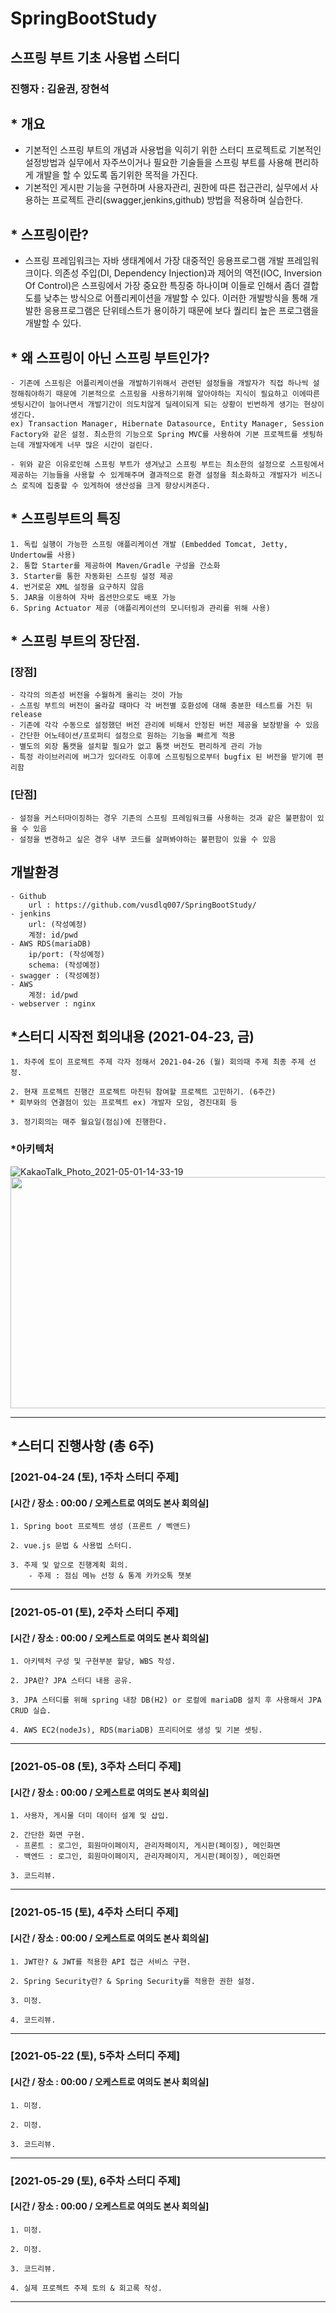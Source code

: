 # SpringBootStudy
## 스프링 부트 기초 사용법 스터디
### 진행자 : 김윤권, 장현석


## * 개요
- 기본적인 스프링 부트의 개념과 사용법을 익히기 위한 스터디 프로젝트로 기본적인 설정방법과 실무에서 자주쓰이거나 필요한 기술들을 스프링 부트를 사용해 편리하게 개발을 할 수 있도록 돕기위한 목적을 가진다.
- 기본적인 게시판 기능을 구현하며 사용자관리, 권한에 따른 접근관리, 실무에서 사용하는 프로젝트 관리(swagger,jenkins,github) 방법을 적용하며 실습한다.


## * 스프링이란?
- 스프링 프레임워크는 자바 생태계에서 가장 대중적인 응용프로그램 개발 프레임워크이다. 의존성 주입(DI, Dependency Injection)과 제어의 역전(IOC, Inversion Of Control)은 스프링에서 가장 중요한 특징중 하나이며 이들로 인해서 좀더 결합도를 낮추는 방식으로 어플리케이션을 개발할 수 있다. 이러한 개발방식을 통해 개발한 응용프로그램은 단위테스트가 용이하기 때문에 보다 퀄리티 높은 프로그램을 개발할 수 있다.

## * 왜 스프링이 아닌 스프링 부트인가?
    - 기존에 스프링은 어플리케이션을 개발하기위해서 관련된 설정들을 개발자가 직접 하나씩 설정해줘야하기 때문에 기본적으로 스프링을 사용하기위해 알아야하는 지식이 필요하고 이에따른 셋팅시간이 늘어나면서 개발기간이 의도치않게 딜레이되게 되는 상황이 빈번하게 생기는 현상이 생긴다.
    ex) Transaction Manager, Hibernate Datasource, Entity Manager, Session Factory와 같은 설정. 최소한의 기능으로 Spring MVC를 사용하여 기본 프로젝트를 셋팅하는데 개발자에게 너무 많은 시간이 걸린다.

    - 위와 같은 이유로인해 스프링 부트가 생겨났고 스프링 부트는 최소한의 설정으로 스프링에서 제공하는 기능들을 사용할 수 있게해주며 결과적으로 환경 설정을 최소화하고 개발자가 비즈니스 로직에 집중할 수 있게하여 생산성을 크게 향상시켜준다.



## * 스프링부트의 특징
    1. 독립 실행이 가능한 스프링 애플리케이션 개발 (Embedded Tomcat, Jetty, Undertow를 사용)
    2. 통합 Starter를 제공하여 Maven/Gradle 구성을 간소화 
    3. Starter를 통한 자동화된 스프링 설정 제공
    4. 번거로운 XML 설정을 요구하지 않음
    5. JAR을 이용하여 자바 옵션만으로도 배포 가능
    6. Spring Actuator 제공 (애플리케이션의 모니터링과 관리를 위해 사용) 


## * 스프링 부트의 장단점.

### [장점]
    - 각각의 의존성 버전을 수월하게 올리는 것이 가능
    - 스프링 부트의 버전이 올라갈 때마다 각 버전별 호환성에 대해 충분한 테스트를 거친 뒤 release
    - 기존에 각각 수동으로 설정했던 버전 관리에 비해서 안정된 버전 제공을 보장받을 수 있음
    - 간단한 어노테이션/프로퍼티 설정으로 원하는 기능을 빠르게 적용
    - 별도의 외장 톰캣을 설치할 필요가 없고 톰캣 버전도 편리하게 관리 가능
    - 특정 라이브러리에 버그가 있더라도 이후에 스프링팀으로부터 bugfix 된 버전을 받기에 편리함

### [단점]
    - 설정을 커스터마이징하는 경우 기존의 스프링 프레임워크를 사용하는 것과 같은 불편함이 있을 수 있음
    - 설정을 변경하고 싶은 경우 내부 코드를 살펴봐야하는 불편함이 있을 수 있음


## 개발환경
    - Github
        url : https://github.com/vusdlq007/SpringBootStudy/
    - jenkins
        url: (작성예정)
        계정: id/pwd
    - AWS RDS(mariaDB)
        ip/port: (작성예정)
        schema: (작성예정)
    - swagger : (작성예정)
    - AWS
        계정: id/pwd
    - webserver : nginx

## *스터디 시작전 회의내용 (2021-04-23, 금)

    1. 차주에 토이 프로젝트 주제 각자 정해서 2021-04-26 (월) 회의때 주제 최종 주제 선정.

    2. 현재 프로젝트 진행간 프로젝트 마친뒤 참여할 프로젝트 고민하기. (6주간)
    * 회부와의 연결점이 있는 프로젝트 ex) 개발자 모임, 경진대회 등 

    3. 정기회의는 매주 월요일(점심)에 진행한다.

### *아키텍처
   ![KakaoTalk_Photo_2021-05-01-14-33-19](https://user-images.githubusercontent.com/22536587/116772680-b479f680-aa8b-11eb-831f-1632a292dc25.jpeg)
   <img src="https://user-images.githubusercontent.com/22536587/116772680-b479f680-aa8b-11eb-831f-1632a292dc25.jpeg"  width="700" height="370">

------------



## *스터디 진행사항 (총 6주)
### [2021-04-24 (토), 1주차 스터디 주제]
#### [시간 / 장소 : 00:00 / 오케스트로 여의도 본사 회의실]

    1. Spring boot 프로젝트 생성 (프론트 / 벡앤드)

    2. vue.js 문법 & 사용법 스터디.

    3. 주제 및 앞으로 진행계획 회의.
        - 주제 : 점심 메뉴 선정 & 통계 카카오톡 챗봇 
------------

### [2021-05-01 (토), 2주차 스터디 주제]
#### [시간 / 장소 : 00:00 / 오케스트로 여의도 본사 회의실]

    1. 아키텍처 구성 및 구현부분 할당, WBS 작성.

    2. JPA란? JPA 스터디 내용 공유.

    3. JPA 스터디를 위해 spring 내장 DB(H2) or 로컬에 mariaDB 설치 후 사용해서 JPA CRUD 실습.

    4. AWS EC2(nodeJs), RDS(mariaDB) 프리티어로 생성 및 기본 셋팅.
------------

### [2021-05-08 (토), 3주차 스터디 주제]
#### [시간 / 장소 : 00:00 / 오케스트로 여의도 본사 회의실]

    1. 사용자, 게시물 더미 데이터 설계 및 삽입.

    2. 간단한 화면 구현.
     - 프론트 : 로그인, 회원마이페이지, 관리자페이지, 게시판(페이징), 메인화면
     - 백엔드 : 로그인, 회원마이페이지, 관리자페이지, 게시판(페이징), 메인화면

    3. 코드리뷰.
------------

### [2021-05-15 (토), 4주차 스터디 주제]
#### [시간 / 장소 : 00:00 / 오케스트로 여의도 본사 회의실]

    1. JWT란? & JWT를 적용한 API 접근 서비스 구현.

    2. Spring Security란? & Spring Security를 적용한 권한 설정.

    3. 미정.

    4. 코드리뷰.
------------

### [2021-05-22 (토), 5주차 스터디 주제]
#### [시간 / 장소 : 00:00 / 오케스트로 여의도 본사 회의실]

    1. 미정.

    2. 미정.

    3. 코드리뷰.
------------

### [2021-05-29 (토), 6주차 스터디 주제]
#### [시간 / 장소 : 00:00 / 오케스트로 여의도 본사 회의실]

    1. 미정.

    2. 미정.

    3. 코드리뷰.

    4. 실제 프로젝트 주제 토의 & 회고록 작성.
------------

